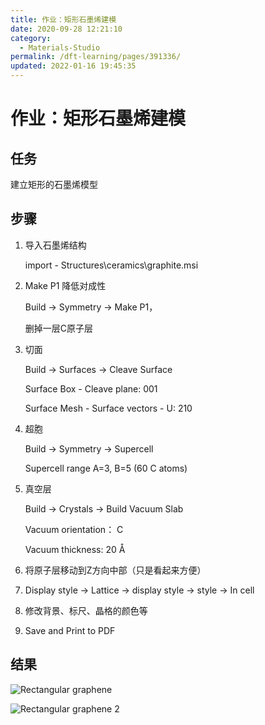 ```yaml
---
title: 作业：矩形石墨烯建模
date: 2020-09-28 12:21:10
category: 
  - Materials-Studio
permalink: /dft-learning/pages/391336/
updated: 2022-01-16 19:45:35
---
```


# 作业：矩形石墨烯建模

## 任务

建立矩形的石墨烯模型

## 步骤

1. 导入石墨烯结构

   import - Structures\ceramics\graphite.msi

2. Make P1 降低对成性

   Build -> Symmetry -> Make P1，

   删掉一层C原子层

3. 切面

   Build -> Surfaces -> Cleave Surface

   Surface Box - Cleave plane: 001

   Surface Mesh - Surface vectors - U: 210

4. 超胞

   Build -> Symmetry -> Supercell

   Supercell range A=3, B=5 (60 C atoms)

5. 真空层

   Build -> Crystals -> Build Vacuum Slab

   Vacuum orientation： C

   Vacuum thickness: 20 Å

6. 将原子层移动到Z方向中部（只是看起来方便）

7. Display style -> Lattice -> display style -> style -> In cell

8. 修改背景、标尺、晶格的颜色等

9. Save and Print to PDF

## 结果

![Rectangular graphene](../../../assets/f3065794e9443bbd895469ca278929a1.png)

![Rectangular graphene 2](../../../assets/5f192b54c55fc715e0704766d98b63c8.png)

